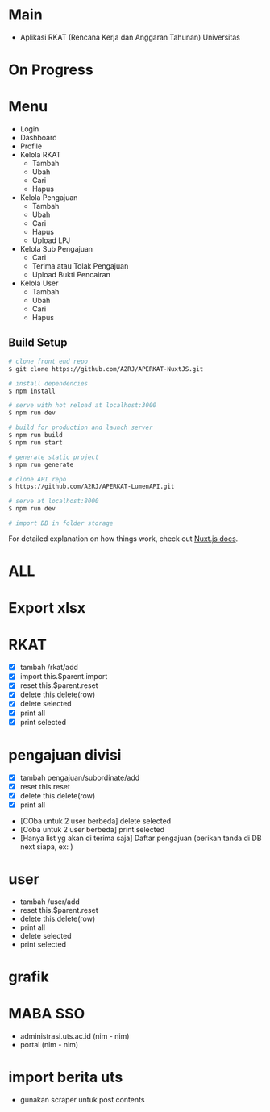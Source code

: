 # Main
- Aplikasi RKAT (Rencana Kerja dan Anggaran Tahunan) Universitas

# On Progress
# Menu
- Login
- Dashboard
- Profile
- Kelola RKAT
    - Tambah
    - Ubah
    - Cari
    - Hapus
- Kelola Pengajuan
    - Tambah
    - Ubah
    - Cari
    - Hapus
    - Upload LPJ
- Kelola Sub Pengajuan
    - Cari
    - Terima atau Tolak Pengajuan
    - Upload Bukti Pencairan
- Kelola User
    - Tambah
    - Ubah
    - Cari
    - Hapus

## Build Setup
```bash
# clone front end repo
$ git clone https://github.com/A2RJ/APERKAT-NuxtJS.git

# install dependencies
$ npm install

# serve with hot reload at localhost:3000
$ npm run dev

# build for production and launch server
$ npm run build
$ npm run start

# generate static project
$ npm run generate

# clone API repo
$ https://github.com/A2RJ/APERKAT-LumenAPI.git

# serve at localhost:8000
$ npm run dev

# import DB in folder storage
```

For detailed explanation on how things work, check out [Nuxt.js docs](https://nuxtjs.org).

# ALL
# Export xlsx
# RKAT
- [x] tambah /rkat/add
- [x] import this.$parent.import
- [x] reset this.$parent.reset
- [x] delete this.delete(row)
- [x] delete selected
- [x] print all
- [x] print selected
# pengajuan divisi
- [x] tambah pengajuan/subordinate/add
- [x] reset this.reset
- [x] delete this.delete(row)
- [x] print all
- [COba untuk 2 user berbeda] delete selected
- [Coba untuk 2 user berbeda] print selected
- [Hanya list yg akan di terima saja] Daftar pengajuan (berikan tanda di DB next siapa, ex: )
# user
- tambah /user/add
- reset this.$parent.reset
- delete this.delete(row)
- print all
- delete selected
- print selected
# grafik

# MABA SSO
- administrasi.uts.ac.id (nim - nim)
- portal (nim - nim)

# import berita uts
- gunakan scraper untuk post contents